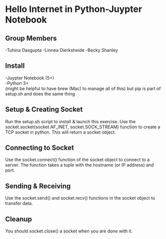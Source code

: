 # Hello Internet in Python-Juypter Notebook  

## Group Members
-Tuhina Dasgupta
-Linnea Dierksheide
-Becky Shanley 

## Install  
-Juypter Notebook (5+)  
-Python 3+  
(might be helpful to have brew (Mac) to manage all of this) but pip is part of setup.sh and does the same thing 

## Setup & Creating Socket
Run the setup.sh script to install & launch this exercise. 
Use the socket.socket(socket.AF_INET, socket.SOCK_STREAM) function to create a TCP socket in python. This will return a socket object.

## Connecting to Socket
Use the socket.connect() function of the socket object to connect to a server. The function takes a tuple with the hostname (or IP address) and port.

## Sending & Receiving
Use the socket.send() and socket.recv() functions in the socket object to transfer data.

## Cleanup  
You should socket.close() a socket when you are done with it.
